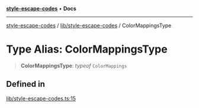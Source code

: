 [**style-escape-codes**](../../../README.md) • **Docs**

***

[style-escape-codes](../../../modules.md) / [lib/style-escape-codes](../README.md) / ColorMappingsType

# Type Alias: ColorMappingsType

> **ColorMappingsType**: *typeof* `ColorMappings`

## Defined in

[lib/style-escape-codes.ts:15](https://github.com/mastermind-0xff/style-escape-codes/blob/86f72e47c8a4169fb2601208e7c23c504221a7fb/src/lib/style-escape-codes.ts#L15)
